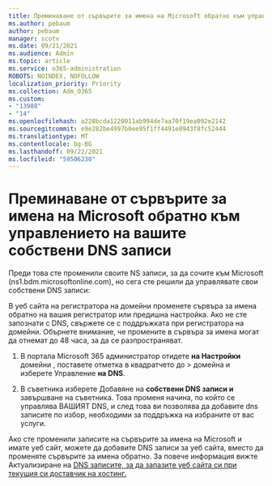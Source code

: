 ```yaml
---
title: Преминаване от сървърите за имена на Microsoft обратно към управлението на вашите собствени DNS записи
ms.author: pebaum
author: pebaum
manager: scotv
ms.date: 09/21/2021
ms.audience: Admin
ms.topic: article
ms.service: o365-administration
ROBOTS: NOINDEX, NOFOLLOW
localization_priority: Priority
ms.collection: Adm_O365
ms.custom:
- "13988"
- "14"
ms.openlocfilehash: a228bcda1220011ab994de7aa70f19ea092e2142
ms.sourcegitcommit: e9e282be4997b0ee95f1ff4491e0943f8fc52444
ms.translationtype: MT
ms.contentlocale: bg-BG
ms.lasthandoff: 09/22/2021
ms.locfileid: "59506230"
---
```

# <a name="changing-from-microsoft-nameservers-back-to-managing-your-own-dns-records"></a>Преминаване от сървърите за имена на Microsoft обратно към управлението на вашите собствени DNS записи

Преди това сте променили своите NS записи, за да сочите към Microsoft (ns1.bdm.microsoftonline.com), но сега сте решили да управлявате свои собствени DNS записи:

В уеб сайта на регистратора на домейни променете сървъра за имена обратно на вашия регистратор или предишна настройка. Ако не сте запознати с DNS, свържете се с поддръжката при регистратора на домейни. Обърнете внимание, че промените в сървъра за имена могат да отнемат до 48 часа, за да се разпространяват. 

1. В портала Microsoft 365 администратор отидете **на Настройки** домейни , поставете отметка в квадратчето до  >  [](https://admin.microsoft.com/Adminportal/Home#/Domains)домейна и изберете Управление **на DNS**. 

2. В съветника изберете Добавяне на **собствени DNS записи и** завършване на съветника. Това променя начина, по който се управлява ВАШИЯТ DNS, и след това ви позволява да добавите dns записите по избор, необходими за поддръжка на избраните от вас услуги.

Ако сте променили записите на сървърите за имена на Microsoft и имате уеб сайт, можете да добавите DNS записи за уеб сайта, вместо да променяте сървърите за имена обратно. За повече информация вижте Актуализиране на [DNS записите, за да запазите уеб сайта си при текущия си доставчик на хостинг.](https://docs.microsoft.com/microsoft-365/admin/dns/update-dns-records-to-retain-current-hosting-provider)


